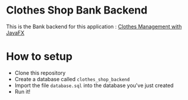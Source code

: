# Clothes Shop Bank Backend

This is the Bank backend for this application : [Clothes Management with JavaFX](https://github.com/bondif/ClothesShop)

# How to setup

* Clone this repository
* Create a database called `clothes_shop_backend`
* Import the file `database.sql` into the database you've just created
* Run it!
